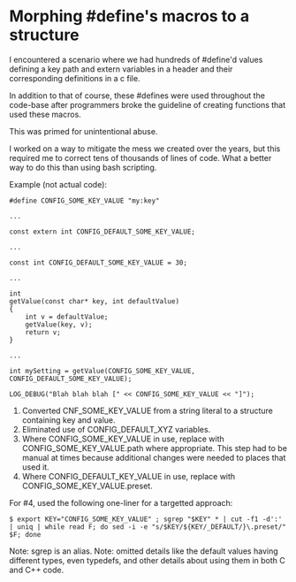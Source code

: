 # Morphing #define's macros to a structure

I encountered a scenario where we had hundreds of #define'd values defining a key path
and extern variables in a header and their corresponding definitions in a c file.

In addition to that of course, these #defines were used throughout the code-base after
programmers broke the guideline of creating functions that used these macros.

This was primed for unintentional abuse.

I worked on a way to mitigate the mess we created over the years, but this required me
to correct tens of thousands of lines of code. What a better way to do this than using
bash scripting.

Example (not actual code):


```
#define CONFIG_SOME_KEY_VALUE "my:key"

...

const extern int CONFIG_DEFAULT_SOME_KEY_VALUE;

...

const int CONFIG_DEFAULT_SOME_KEY_VALUE = 30;

...

int
getValue(const char* key, int defaultValue)
{
	int v = defaultValue;
	getValue(key, v);
	return v;
}

...

int mySetting = getValue(CONFIG_SOME_KEY_VALUE, CONFIG_DEFAULT_SOME_KEY_VALUE);

LOG_DEBUG("Blah blah blah [" << CONFIG_SOME_KEY_VALUE << "]");

```

1. Converted CNF_SOME_KEY_VALUE from a string literal to a structure containing key and value.
2. Eliminated use of CONFIG_DEFAULT_XYZ variables.
3. Where CONFIG_SOME_KEY_VALUE in use, replace with CONFIG_SOME_KEY_VALUE.path where appropriate.
   This step had to be manual at times because additional changes were needed to places that used it.
4. Where CONFIG_DEFAULT_KEY_VALUE in use, replace with CONFIG_SOME_KEY_VALUE.preset.

For #4, used the following one-liner for a targetted approach:

```
$ export KEY="CONFIG_SOME_KEY_VALUE" ; sgrep "$KEY" * | cut -f1 -d':' | uniq | while read F; do sed -i -e "s/$KEY/${KEY/_DEFAULT/}\.preset/" $F; done
```

Note: sgrep is an alias.
Note: omitted details like the default values having different types, even typedefs, and other details
      about using them in both C and C++ code.

